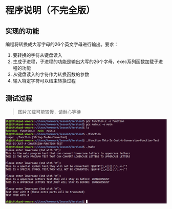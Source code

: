 # 程序说明（不完全版）

## 实现的功能

编程将转换成大写字母的26个英文字母进行输出。要求：

1. 要转换的字符从键盘读入
2. 生成子进程，子进程的功能是输出大写的26个字母，exec系列函数加载子进程的功能
3. 从键盘读入的字符作为转换函数的参数
4. 输入特定字符可以结束转换过程

## 测试过程

> 图片加载可能较慢，请耐心等待

![lesson7_test_v2](https://github.com/ZHJ0125/Embedded_Linux/blob/master/Image/Homework/lesson7/lesson7_test_v2.png)

